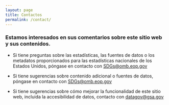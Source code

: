 ```yaml
---
layout: page
title: Contactos
permalink: /contact/
---
```

### Estamos interesados en sus comentarios sobre este sitio web y sus contenidos.


- Si tiene preguntas sobre las estadísticas, las fuentes de datos o los metadatos proporcionados para las estadísticas nacionales de los Estados Unidos, póngase en contacto con [SDGs@omb.eop.gov](mailto:US_Chief_Statistician@omb.eop.gov)

- Si tiene sugerencias sobre contenido adicional o fuentes de datos, póngase en contacto con [SDGs@omb.eop.gov](mailto:US_Chief_Statistician@omb.eop.gov)  

- Si tiene sugerencias sobre cómo mejorar la funcionalidad de este sitio web, incluida la accesibilidad de datos, contacto con [datagov@gsa.gov](mailto:datagov@gsa.gov)
